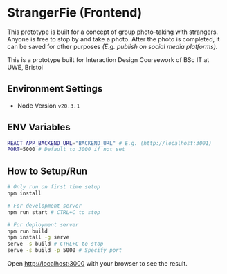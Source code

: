 # StrangerFie (Frontend)

This prototype is built for a concept of group photo-taking with strangers. Anyone is free to stop by and take a photo. After the photo is completed, it can be saved for other purposes _(E.g. publish on social media platforms)._

This is a prototype built for Interaction Design Coursework of BSc IT at UWE, Bristol

## Environment Settings

- Node Version `v20.3.1`

## ENV Variables

```bash
REACT_APP_BACKEND_URL="BACKEND_URL" # E.g. (http://localhost:3001)
PORT=5000 # Default to 3000 if not set
```

## How to Setup/Run

```bash
# Only run on first time setup
npm install

# For development server
npm run start # CTRL+C to stop

# For deployment server
npm run build
npm install -g serve
serve -s build # CTRL+C to stop
serve -s build -p 5000 # Specify port
```

Open [http://localhost:3000](http://localhost:3000) with your browser to see the result.
